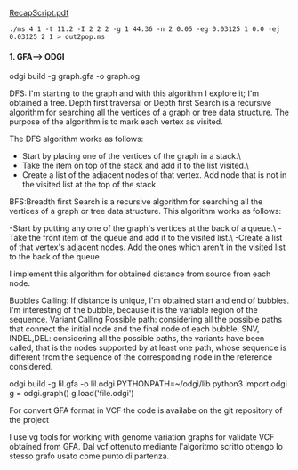 
[RecapScript.pdf](/figures/RecapScript.pdf)
```
./ms 4 1 -t 11.2 -I 2 2 2 -g 1 44.36 -n 2 0.05 -eg 0.03125 1 0.0 -ej 0.03125 2 1 > out2pop.ms
```
 


#### 1. GFA--> ODGI

odgi build -g graph.gfa -o graph.og

DFS: I'm starting to the graph and with this algorithm I explore it; I'm obtained a tree.
Depth first traversal or Depth first Search is a recursive algorithm for searching all the vertices of a graph or tree data structure. The purpose of the algorithm is to mark each vertex as visited.

The DFS algorithm works as follows:
- Start by placing one of the vertices of the graph in a stack.\\
- Take the item on top of the stack and add it to the list visited.\\
- Create a list of the adjacent nodes of that vertex. Add node that is not in the visited list at the top of the stack



BFS:Breadth first Search is a recursive algorithm for searching all the vertices of a graph or tree data structure.
This algorithm works as follows:

-Start by putting any one of the graph's vertices at the back of a queue.\\
-Take the front item of the queue and add it to the visited list.\\
-Create a list of that vertex's adjacent nodes. Add the ones which aren't in the visited list to the back of the queue

I implement this algorithm for obtained distance from source from each node. 

Bubbles Calling: If distance is unique, I'm obtained start and end of bubbles. I'm interesting of the bubble, because it is the variable region of the sequence.
Variant Calling
Possible path: considering all the possible paths that connect the initial node and the final node of each bubble.
SNV, INDEL,DEL: considering all the possible paths, the variants have been called, that is the nodes supported by at least one path, whose sequence is different from the sequence of the corresponding node in the reference considered.

odgi build -g lil.gfa -o lil.odgi
PYTHONPATH=~/odgi/lib python3
import odgi
g = odgi.graph() 
g.load('file.odgi')


For convert GFA format in VCF the code is availabe on the git repository of the project 

I use vg tools for working with genome variation graphs for validate VCF obtained from GFA. 
Dal vcf ottenuto mediante l'algoritmo scritto ottengo lo stesso grafo usato come punto di partenza.
